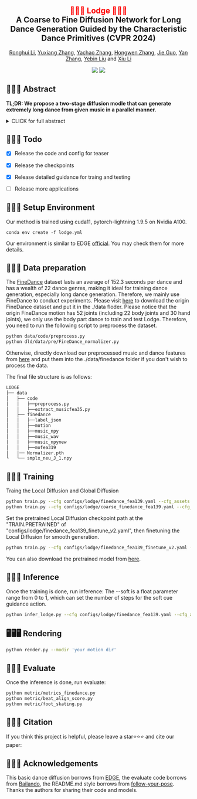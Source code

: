 <div align="center">
<h2><font color="red"> 🕺🕺🕺 Lodge 💃💃💃 </font></center> <br> <center>A Coarse to Fine Diffusion Network for Long Dance Generation Guided by the Characteristic Dance Primitives (CVPR 2024)</h2>

[Ronghui Li](https://mayuelala.github.io/), [Yuxiang Zhang](https://zhangyux15.github.io/), [Yachao Zhang](https://yachao-zhang.github.io/), [Hongwen Zhang](https://zhanghongwen.cn/), [Jie Guo](https://scholar.google.com/citations?hl=en&user=9QLVTUYAAAAJ), [Yan Zhang](https://yz-cnsdqz.github.io/),  [Yebin Liu](https://www.liuyebin.com/) and [Xiu Li](https://scholar.google.com/citations?user=Xrh1OIUAAAAJ&hl=zh-CN)

<a href='https://li-ronghui.github.io/lodge'><img src='https://img.shields.io/badge/Project-Page-Green'></a> 
<a href='https://li-ronghui.github.io/lodge'><img src='https://img.shields.io/badge/ArXiv-2304.01186-red'></a> 
<!-- ![visitors](https://visitor-badge.laobi.icu/badge?page_id=li-ronghui.LODGE&left_color=green&right_color=red)   -->
<!-- [![GitHub](https://img.shields.io/github/stars/li-ronghui/LODGE?style=social)](https://github.com/li-ronghui/LODGE)  -->
</div>





## 💃💃💃 Abstract
<b>TL;DR: We propose a two-stage diffusion modle that can generate extremely long dance from given music in a parallel manner.</b>

<details><summary>CLICK for full abstract</summary>

> We propose Lodge, a network capable of generating extremely long dance sequences conditioned on given music. We design Lodge as a two-stage coarse to fine diffusion architecture, and propose the characteristic dance primitives that possess significant expressiveness as intermediate representations between two diffusion models. The first stage is global diffusion, which focuses on comprehending the coarse-level music-dance correlation and production characteristic dance primitives. In contrast, the second-stage is the local diffusion, which parallelly generates detailed motion sequences under the guidance of the dance primitives and choreographic rules. In addition, we propose a Foot Refine Block to optimize the contact between the feet and the ground, enhancing the physical realism of the motion. Our approach can parallelly generate dance sequences of extremely long length, striking a balance between global choreographic patterns and local motion quality and expressiveness. Extensive experiments validate the efficacy of our method.
</details>


## 🎤🎤🎤 Todo

- [X] Release the code and config for teaser
- [X] Release the checkpoints
- [X] Release detailed guidance for traing and testing
- [ ] Release more applications


## 🍻🍻🍻 Setup Environment
Our method is trained using cuda11, pytorch-lightning 1.9.5 on Nvidia A100.
``` 
conda env create -f lodge.yml
``` 
Our environment is similar to EDGE [official](https://edge-dance.github.io/). You may check them for more details.

## 🔢🔢🔢 Data preparation

The [FineDance](https://github.com/li-ronghui/FineDance) dataset lasts an average of 152.3 seconds per dance and has a wealth of 22 dance genres, making it ideal for training dance generation, especially long dance generation. Therefore, we mainly use FineDance to conduct experiments. Please visit [here](https://drive.google.com/file/d/1zQvWG9I0H4U3Zrm8d_QD_ehenZvqfQfS/view) to download the origin FineDance dataset and put it in the ./data floder. Please notice that the origin FineDance motion has 52 joints (including 22 body joints and 30 hand joints), we only use the body part dance to train and test Lodge. Therefore, you need to run the following script to preprocess the dataset.

```bash
python data/code/preprocess.py
python dld/data/pre/FineDance_normalizer.py
```

Otherwise, directly download our preprocessed music and dance features from [here](https://drive.google.com/drive/folders/1cdj8YymfN1BHgggVfGaLjaa9vaEpjPzZ?usp=sharing) and put them into the ./data/finedance folder if you don't wish to process the data.

The final file structure is as follows:

```bash
LODGE
├── data
│   ├── code
│   │   ├──preprocess.py
│   │   ├──extract_musicfea35.py
│   ├── finedance
│   │   ├──label_json
│   │   ├──motion
│   │   ├──music_npy
│   │   ├──music_wav
│   │   ├──music_npynew
│   │   ├──mofea319
│   │── Normalizer.pth
└   └── smplx_neu_J_1.npy
```





## 💃💃💃 Training

Traing the Local Diffusion and Global Diffusion
```bash
python train.py --cfg configs/lodge/finedance_fea139.yaml --cfg_assets configs/data/assets.yaml 
python train.py --cfg configs/lodge/coarse_finedance_fea139.yaml --cfg_assets configs/data/assets.yaml
```

Set the pretrained Local Diffusion checkpoint path at the "TRAIN.PRETRAINED" of "configs/lodge/finedance_fea139_finetune_v2.yaml", then finetuning the Local Diffusion for smooth generation.
```bash
python train.py --cfg configs/lodge/finedance_fea139_finetune_v2.yaml --cfg_assets configs/data/assets.yaml
```

You can also download the pretrained model from [here](https://drive.google.com/file/d/13Yp__EPAw0EjrSS898X5FtSQGmveBykA/view?usp=sharing).

## 🕺🕺🕺 Inference
Once the training is done, run inference:
The --soft is a float parameter range from 0 to 1, which can set the number of steps for the soft cue guidance action. 
```bash
python infer_lodge.py --cfg configs/lodge/finedance_fea139.yaml --cfg_assets configs/data/assets.yaml --soft 1.0
```

## 🖥️🖥️🖥️ Rendering
```bash
python render.py --modir 'your motion dir'
```

## 🔎🔎🔎 Evaluate
Once the inference is done, run evaluate:

```bash
python metric/metrics_finedance.py
python metric/beat_align_score.py
python metric/foot_skating.py
```




## 🎼🎼🎼 Citation 
If you think this project is helpful, please leave a star⭐️⭐️⭐️ and cite our paper:
<!-- ```bibtex
@article{ma2023follow,
  title={Follow Your Pose: Pose-Guided Text-to-Video Generation using Pose-Free Videos},
  author={Ma, Yue and He, Yingqing and Cun, Xiaodong and Wang, Xintao and Shan, Ying and Li, Xiu and Chen, Qifeng},
  journal={arXiv preprint arXiv:2304.01186},
  year={2023}
}
```  -->


## 👯👯👯 Acknowledgements

This basic dance diffusion borrows from [EDGE](https://github.com/Stanford-TML/EDGE), the evaluate code borrows from  [Bailando](https://github.com/lisiyao21/Bailando), the README.md style borrows from [follow-your-pose](https://github.com/follow-your-pose/follow-your-pose.github.io). Thanks the authors for sharing their code and models.
